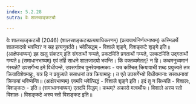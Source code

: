 ```yaml
---
index: 5.2.28
sutra: वेः शालच्छङ्कटचौ

---
```

वेः शालच्छङ्कटचौ (2046) (शालच्शङ्कटच्प्रत्ययाधिकरणम्) (प्रत्ययार्थनिर्णयभाष्यम्) कस्मिन्नर्थे शालजादयो भवन्ति? न सह इत्यनुवर्तते। भवेत्सिद्धम् - विशाले शृङ्गे, विशङ्कटे शृङ्गे इति॥ (आक्षेपभाष्यम्) इह खलु संकटम् इति संगतार्थो गम्यते, प्रकटमिति प्रगतार्थो गम्यते, उत्कटमिति उद्गतार्थो गम्यते॥ (समाधानभाष्यम्) एवं तर्हि साधने शालजादयो भवन्ति। किं वक्तव्यमेतत्? न हि। कथमनुच्यमानं गंस्यते? उपसर्गेभ्य इमे विधीयन्ते, उपसर्गाश्च पुनरेवमात्मकाः - यत्र कश्चित् क्रियावाची शब्दः प्रयुज्यते तत्र क्रियाविशेषमाहुः, यत्र हि न प्रयुज्यते ससाधनां तत्र क्रियामाहुः। त एते उपसर्गेभ्यो विधीयमानाः ससाधनायां क्रियायां भविष्यन्ति॥ (आक्षेपभाष्यम्) एवमपि भवेत्सिद्धं - विशाले शृङ्गे इति। इदं तु न सिध्यति - विशालः, विशङ्कटः - इति॥ (समाधानभाष्यम्) एतदपि सिद्धम्। कथम्? अकारो मत्वर्थीयः। विशाले अस्य स्तो विशालः। विशङ्कटे अस्य स्तो विशङ्कट इति॥